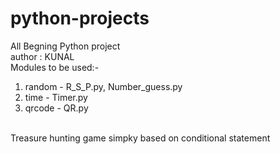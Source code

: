 # python-projects
All Begning Python project
<br>
author : KUNAL
<br>
Modules to be used:-<br>
 1. random - R_S_P.py, Number_guess.py<br>
 2. time - Timer.py<br>
 3. qrcode - QR.py<br>
<br>
<!-- Treasure_Island_hunting -->
Treasure hunting game simpky based on conditional statement